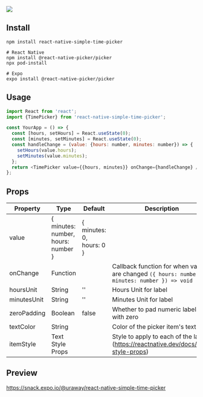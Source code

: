 ![](https://i.imgur.com/z47iHvd.png)

## Install

```
npm install react-native-simple-time-picker

# React Native
npm install @react-native-picker/picker
npx pod-install

# Expo
expo install @react-native-picker/picker
```

## Usage

```javascript
import React from 'react';
import {TimePicker} from 'react-native-simple-time-picker';

const YourApp = () => {
  const [hours, setHours] = React.useState(0);
  const [minutes, setMinutes] = React.useState(0);
  const handleChange = (value: {hours: number, minutes: number}) => {
    setHours(value.hours);
    setMinutes(value.minutes);
  };
  return <TimePicker value={{hours, minutes}} onChange={handleChange} />;
};
```

## Props

| Property    | Type                               | Default                  | Description                                                                                  |
| ----------- | ---------------------------------- | ------------------------ | -------------------------------------------------------------------------------------------- |
| value       | { minutes: number, hours: number } | { minutes: 0, hours: 0 } |                                                                                              |
| onChange    | Function                           |                          | Callback function for when values are changed `({ hours: number, minutes: number }) => void` |
| hoursUnit   | String                             | ''                       | Hours Unit for label                                                                         |
| minutesUnit | String                             | ''                       | Minutes Unit for label                                                                       |
| zeroPadding | Boolean                            | false                    | Whether to pad numeric labels with zero                                                      |
| textColor   | String                             |                          | Color of the picker item's text                                                              |
| itemStyle   | Text Style Props                   |                          | Style to apply to each of the labels (https://reactnative.dev/docs/text-style-props)         |

## Preview

https://snack.expo.io/@uraway/react-native-simple-time-picker
